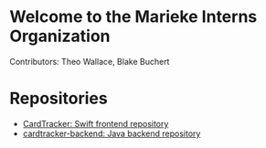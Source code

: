# Welcome to the Marieke Interns Organization
Contributors: Theo Wallace, Blake Buchert

# Repositories
- [CardTracker: Swift frontend repository](https://github.com/orgs/Mariek-Interns/repositories#:~:text=1%20minute%20ago-,Card%2DTracker,-Private)
- [cardtracker-backend: Java backend repository](https://github.com/orgs/Mariek-Interns/repositories#:~:text=Updated%20now-,cardtracker%2Dbackend,-Private)
